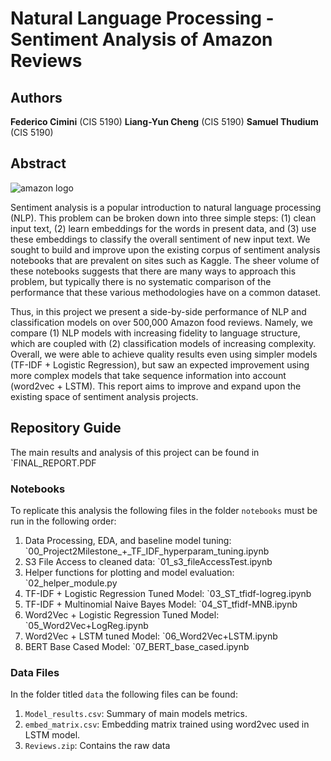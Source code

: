 # Natural Language Processing - Sentiment Analysis of Amazon Reviews

## Authors
**Federico Cimini** (CIS 5190)
**Liang-Yun Cheng** (CIS 5190)
**Samuel Thudium** (CIS 5190)

## Abstract

![amazon logo](https://upload.wikimedia.org/wikipedia/commons/a/a9/Amazon_logo.svg)


Sentiment analysis is a popular introduction to natural language processing (NLP). This problem can be broken down into three simple steps: (1) clean input text, (2) learn embeddings for the words in present data, and (3) use these embeddings to classify the overall sentiment of new input text. We sought to build and improve upon the existing corpus of sentiment analysis notebooks that are prevalent on sites such as Kaggle. The sheer volume of these notebooks suggests that there are many ways to approach this problem, but typically there is no systematic comparison of the performance that these various methodologies have on a common dataset. 

Thus, in this project we present a side-by-side performance of NLP and classification models on over 500,000 Amazon food reviews. Namely, we compare (1) NLP models with increasing fidelity to language structure, which are coupled with (2) classification models of increasing complexity. Overall, we were able to achieve quality results even using simpler models (TF-IDF + Logistic Regression), but saw an expected improvement using more complex models that take sequence information into account (word2vec + LSTM). This report aims to improve and expand upon the existing space of sentiment analysis projects. 

## Repository Guide

The main results and analysis of this project can be found in `FINAL_REPORT.PDF

### Notebooks
To replicate this analysis the following files in the folder `notebooks` must be run in the following order:
1. Data Processing, EDA, and baseline model tuning: `00_Project2Milestone_+_TF_IDF_hyperparam_tuning.ipynb
2. S3 File Access to cleaned data: `01_s3_fileAccessTest.ipynb
3. Helper functions for plotting and model evaluation: `02_helper_module.py
4. TF-IDF + Logistic Regression Tuned Model: `03_ST_tfidf-logreg.ipynb
5. TF-IDF + Multinomial Naive Bayes Model: `04_ST_tfidf-MNB.ipynb
6. Word2Vec + Logistic Regression Tuned Model: `05_Word2Vec+LogReg.ipynb
7. Word2Vec + LSTM tuned Model: `06_Word2Vec+LSTM.ipynb
8. BERT Base Cased Model: `07_BERT_base_cased.ipynb

### Data Files
In the folder titled ``data`` the following files can be found:
1. ``Model_results.csv``: Summary of main models metrics.
2. `embed_matrix.csv`: Embedding matrix trained using word2vec used in LSTM model.
3. `Reviews.zip`: Contains the raw data
